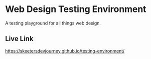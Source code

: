 # Web Design Testing Environment
 A testing playground for all things web design.
 
## Live Link

 https://skeetersdevjourney.github.io/testing-environment/


